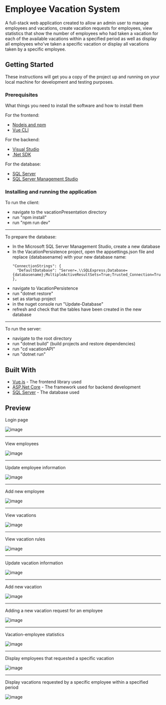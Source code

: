 # Employee Vacation System

A full-stack web application created to allow an admin user to manage employees and vacations, create vacation requests for employees, view statistics that show 
the number of employees who had taken a vacation for each of the available vacations within a specified period as well as display all employees who've taken a specific
vacation or display all vacations taken by a specific employee.

## Getting Started

These instructions will get you a copy of the project up and running on your local machine for development and testing purposes.

### Prerequisites

What things you need to install the software and how to install them

For the frontend:
- [Nodejs and npm](https://nodejs.org/en)
- [Vue CLI](https://cli.vuejs.org/#getting-started)

For the backend:
- [Visual Studio](https://visualstudio.microsoft.com/)
- [.Net SDK](https://dotnet.microsoft.com/en-us/download)

For the database:
- [SQL Server](https://www.microsoft.com/en-us/sql-server/sql-server-downloads)
- [SQL Server Management Studio](https://learn.microsoft.com/en-us/sql/ssms/download-sql-server-management-studio-ssms?view=sql-server-ver16#download-ssms)


### Installing and running the application
To run the client:
- navigate to the vacationPresentation directory
- run "npm install"
- run "npm run dev"
---
To prepare the database:
- In the Microsoft SQL Server Management Studio, create a new database
- In the VacationPersistence project, open the appsettings.json file and replace {databasename} with your new database name:  
  ```
  "ConnectionStrings": {
    "DefaultDatabase": "Server=.\\SQLExpress;Database={databasename};MultipleActiveResultSets=True;Trusted_Connection=True;TrustServerCertificate=true"
  },
  ```  
- navigate to VacationPersistence
- run "dotnet restore"
- set as startup project
- in the nuget console run "Update-Database"
- refresh and check that the tables have been created in the new database
---
To run the server:
- navigate to the root directory
- run "dotnet build" (build projects and restore dependencies)
- run "cd vacationAPI"
- run "dotnet run"


## Built With

* [Vue.js](https://vuejs.org/) - The frontend library used
* [ASP.Net Core](https://dotnet.microsoft.com/en-us/apps/aspnet) - The framework used for backend development
* [SQL Server](https://www.microsoft.com/en-us/sql-server/sql-server-downloads) - The database used

## Preview
Login page

![image](https://github.com/NadaAlinour/employee-vacation-system/assets/48387157/a80f6914-1563-47cc-b49d-fa098ffe9be6)  

---

View employees

![image](https://github.com/NadaAlinour/employee-vacation-system/assets/48387157/cac3b079-e666-4a75-92c2-5a858c4d4ad2)  

---

Update employee information

![image](https://github.com/NadaAlinour/employee-vacation-system/assets/48387157/b900c514-0fb3-4de2-8716-569b75d7d95d)  

---

Add new employee

![image](https://github.com/NadaAlinour/employee-vacation-system/assets/48387157/ae9c4d4c-f699-4203-8a03-955779ba8019)  

---

View vacations

![image](https://github.com/NadaAlinour/employee-vacation-system/assets/48387157/f08ef37a-6808-42be-bebc-29310903abb1)  

---

View vacation rules

![image](https://github.com/NadaAlinour/employee-vacation-system/assets/48387157/057c0177-ef72-4a3c-8e9c-98bc52376a48)  

---

Update vacation information

![image](https://github.com/NadaAlinour/employee-vacation-system/assets/48387157/32ed7414-9911-4d6d-a111-2f091a968cbe)  

---

Add new vacation

![image](https://github.com/NadaAlinour/employee-vacation-system/assets/48387157/94ea029d-c99b-420d-b0dc-e3c37ea1de07)  

---

Adding a new vacation request for an employee

![image](https://github.com/NadaAlinour/employee-vacation-system/assets/48387157/960a811e-6a4f-4929-b4d6-3df380bcbe7d)  

---

Vacation-employee statistics

![image](https://github.com/NadaAlinour/employee-vacation-system/assets/48387157/632c5e0c-993f-4b06-97ac-61f60e80ab70)  

---

Display employees that requested a specific vacation

![image](https://github.com/NadaAlinour/employee-vacation-system/assets/48387157/2bd0cc26-4e0d-46cc-916e-dd4928db6148)  

---

Display vacations requested by a specific employee within a specified period

![image](https://github.com/NadaAlinour/employee-vacation-system/assets/48387157/0a03ba6c-a963-4d9d-80c1-af12e61712d2)
